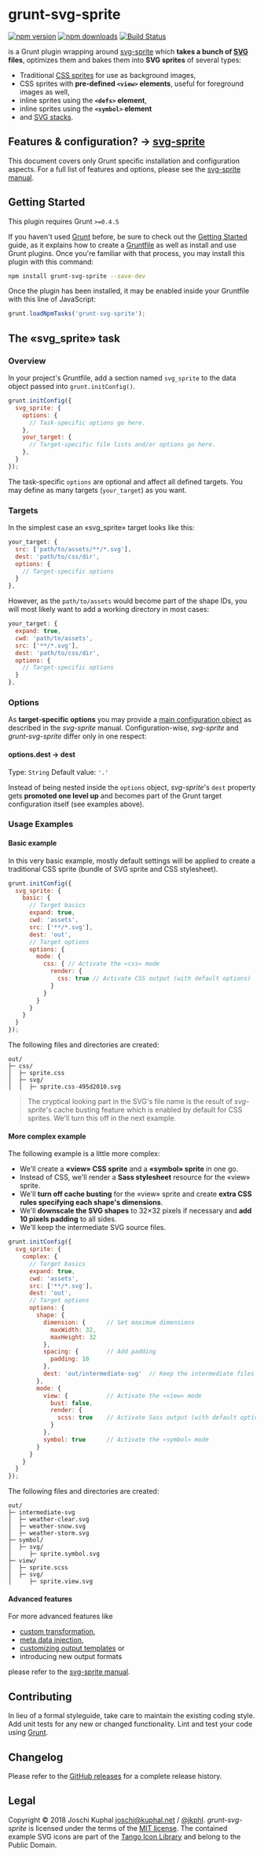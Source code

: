 # grunt-svg-sprite

[![npm version][npm-image]][npm-url] [![npm downloads][npm-downloads]][npm-url] [![Build Status][ci-image]][ci-url]

is a Grunt plugin wrapping around [svg-sprite](https://github.com/svg-sprite/svg-sprite) which **takes a bunch of [SVG](https://www.w3.org/TR/SVG/) files**, optimizes them and bakes them into **SVG sprites** of several types:

* Traditional [CSS sprites](https://en.wikipedia.org/wiki/Sprite_(computer_graphics)#Sprites_by_CSS) for use as background images,
* CSS sprites with **pre-defined `<view>` elements**, useful for foreground images as well,
* inline sprites using the **`<defs>` element**,
* inline sprites using the **`<symbol>` element**
* and [SVG stacks](http://simurai.com/blog/2012/04/02/svg-stacks/).

## Features & configuration? → [svg-sprite](https://github.com/svg-sprite/svg-sprite)

This document covers only Grunt specific installation and configuration aspects. For a full list of features and options, please see the [svg-sprite manual](https://github.com/svg-sprite/svg-sprite).

## Getting Started

This plugin requires Grunt `>=0.4.5`

If you haven't used [Grunt](https://gruntjs.com/) before, be sure to check out the [Getting Started](https://gruntjs.com/getting-started) guide, as it explains how to create a [Gruntfile](https://gruntjs.com/sample-gruntfile) as well as install and use Grunt plugins. Once you're familiar with that process, you may install this plugin with this command:

```sh
npm install grunt-svg-sprite --save-dev
```

Once the plugin has been installed, it may be enabled inside your Gruntfile with this line of JavaScript:

```js
grunt.loadNpmTasks('grunt-svg-sprite');
```

## The «svg_sprite» task

### Overview

In your project's Gruntfile, add a section named `svg_sprite` to the data object passed into `grunt.initConfig()`.

```js
grunt.initConfig({
  svg_sprite: {
    options: {
      // Task-specific options go here.
    },
    your_target: {
      // Target-specific file lists and/or options go here.
    },
  }
});
```

The task-specific `options` are optional and affect all defined targets. You may define as many targets (`your_target`) as you want.

### Targets

In the simplest case an «svg_sprite» target looks like this:

```js
your_target: {
  src: ['path/to/assets/**/*.svg'],
  dest: 'path/to/css/dir',
  options: {
    // Target-specific options
  }
},
```

However, as the `path/to/assets` would become part of the shape IDs, you will most likely want to add a working directory in most cases:

```js
your_target: {
  expand: true,
  cwd: 'path/to/assets',
  src: ['**/*.svg'],
  dest: 'path/to/css/dir',
  options: {
    // Target-specific options
  }
},
```

### Options

As **target-specific options** you may provide a [main configuration object](https://github.com/svg-sprite/svg-sprite/blob/main/docs/configuration.md) as described in the *svg-sprite* manual. Configuration-wise, *svg-sprite* and *grunt-svg-sprite* differ only in one respect:

#### options.dest → dest

Type: `String`
Default value: `'.'`

Instead of being nested inside the `options` object, *svg-sprite*'s `dest` property gets **promoted one level up** and becomes part of the Grunt target configuration itself (see examples above).

### Usage Examples

#### Basic example

In this very basic example, mostly default settings will be applied to create a traditional CSS sprite (bundle of SVG sprite and CSS stylesheet).

```js
grunt.initConfig({
  svg_sprite: {
    basic: {
      // Target basics
      expand: true,
      cwd: 'assets',
      src: ['**/*.svg'],
      dest: 'out',
      // Target options
      options: {
        mode: {
          css: { // Activate the «css» mode
            render: {
              css: true // Activate CSS output (with default options)
            }
          }
        }
      }
    }
  }
});
```

The following files and directories are created:

```text
out/
├─ css/
│  ├─ sprite.css
│  ├─ svg/
│  │  ├─ sprite.css-495d2010.svg
```

> The cryptical looking part in the SVG's file name is the result of *svg-sprite*'s cache busting feature which is enabled by default for CSS sprites. We'll turn this off in the next example.

#### More complex example

The following example is a little more complex:

* We'll create a **«view» CSS sprite** and a **«symbol» sprite** in one go.
* Instead of CSS, we'll render a **Sass stylesheet** resource for the «view» sprite.
* We'll **turn off cache busting** for the «view» sprite and create **extra CSS rules specifying each shape's dimensions**.
* We'll **downscale the SVG shapes** to 32×32 pixels if necessary and **add 10 pixels padding** to all sides.
* We'll keep the intermediate SVG source files.

```js
grunt.initConfig({
  svg_sprite: {
    complex: {
      // Target basics
      expand: true,
      cwd: 'assets',
      src: ['**/*.svg'],
      dest: 'out',
      // Target options
      options: {
        shape: {
          dimension: {      // Set maximum dimensions
            maxWidth: 32,
            maxHeight: 32
          },
          spacing: {        // Add padding
            padding: 10
          },
          dest: 'out/intermediate-svg'  // Keep the intermediate files
        },
        mode: {
          view: {           // Activate the «view» mode
            bust: false,
            render: {
              scss: true    // Activate Sass output (with default options)
            }
          },
          symbol: true      // Activate the «symbol» mode
        }
      }
    }
  }
});
```

The following files and directories are created:

```text
out/
├─ intermediate-svg
│  ├─ weather-clear.svg
│  ├─ weather-snow.svg
│  ├─ weather-storm.svg
├─ symbol/
│  ├─ svg/
│     ├─ sprite.symbol.svg
├─ view/
│  ├─ sprite.scss
│  ├─ svg/
│     ├─ sprite.view.svg
```

#### Advanced features

For more advanced features like

* [custom transformation](https://github.com/svg-sprite/svg-sprite/blob/main/docs/configuration.md#svg-transformations),
* [meta data injection](https://github.com/svg-sprite/svg-sprite/blob/main/docs/meta-data.md),
* [customizing output templates](https://github.com/svg-sprite/svg-sprite/blob/main/docs/templating.md) or
* introducing new output formats

please refer to the [svg-sprite manual](https://github.com/svg-sprite/svg-sprite).


## Contributing

In lieu of a formal styleguide, take care to maintain the existing coding style. Add unit tests for any new or changed functionality. Lint and test your code using [Grunt](https://gruntjs.com/).


## Changelog

Please refer to the [GitHub releases](https://github.com/svg-sprite/grunt-svg-sprite/releases) for a complete release history.


## Legal

Copyright © 2018 Joschi Kuphal <joschi@kuphal.net> / [@jkphl](https://twitter.com/jkphl). *grunt-svg-sprite* is licensed under the terms of the [MIT license](LICENSE). The contained example SVG icons are part of the [Tango Icon Library](http://tango.freedesktop.org/Tango_Icon_Library) and belong to the Public Domain.


[npm-url]: https://www.npmjs.com/package/grunt-svg-sprite
[npm-image]: https://img.shields.io/npm/v/grunt-svg-sprite
[npm-downloads]: https://img.shields.io/npm/dm/grunt-svg-sprite

[ci-url]: https://github.com/svg-sprite/grunt-svg-sprite/actions?query=workflow%3ATests+branch%3Amain
[ci-image]: https://img.shields.io/github/actions/workflow/status/svg-sprite/grunt-svg-sprite/test.yml?branch=main&label=CI&logo=github
